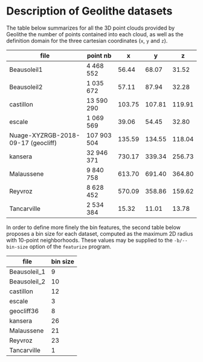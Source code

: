 # Description of Geolithe datasets

The table below summarizes for all the 3D point clouds provided by Geolithe the number of points contained into each cloud, as well as the definition domain for the three cartesian coordinates (`x`, `y` and `z`).

| file        | point nb  |    x    |    y    |    z    |
|-------------|-----------|---------|---------|---------|
| Beausoleil1 | 4 468 552   | 56.44   | 68.07   | 31.52   |
| Beausoleil2 | 1 035 672   | 57.11   | 87.94   | 32.28   |
| castillon   | 13 590 290  | 103.75  | 107.81  | 119.91  |
| escale      | 1 069 569   | 39.06   | 54.45   | 32.80   |
| Nuage-XYZRGB-2018-09-17 (geocliff) | 107 903 504 | 135.59 | 134.55 | 118.04 |
| kansera     | 32 946 371  | 730.17  | 339.34  | 256.73  |
| Malaussene  | 9 840 758   | 613.70  | 691.40  | 364.80  |
| Reyvroz     | 8 628 452   | 570.09  | 358.86  | 159.62  |
| Tancarville | 2 534 384   | 15.32   | 11.01   | 13.78   |

In order to define more finely the bin features, the second table below
proposes a bin size for each dataset, computed as the maximum 2D radius with
10-point neighborhoods. These values may be supplied to the `-b/--bin-size`
option of the `featurize` program.

| file         | bin size |
|--------------|----------|
| Beausoleil_1 |  9       |
| Beausoleil_2 | 10       |
| castillon    | 12       |
| escale       |  3       |
| geocliff36   |  8       |
| kansera      | 26       |
| Malaussene   | 21       |
| Reyvroz      | 23       |
| Tancarville  |  1       |
